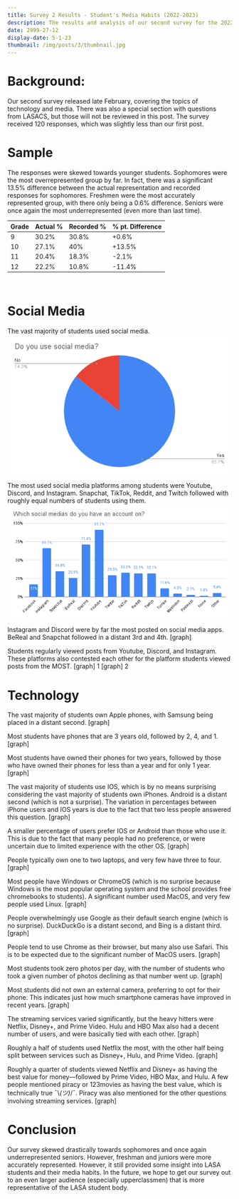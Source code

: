 ```yaml
---
title: Survey 2 Results - Student's Media Habits (2022-2023)
description: The results and analysis of our second survey for the 2022-2023 school year!
date: 2999-27-12
display-date: 5-1-23
thumbnail: /img/posts/3/thumbnail.jpg
---
```


# Background:
Our second survey released late February, covering the topics of technology and media. There was also a special section with questions from LASACS, but those will not be reviewed in this post. The survey received 120 responses, which was slightly less than our first post.

# Sample
The responses were skewed towards younger students. Sophomores were the most overrepresented group by far. In fact, there was a significant 13.5% difference between the actual representation and recorded responses for sophomores. Freshmen were the most accurately represented group, with there only being a 0.6% difference. Seniors were once again the most underrepresented (even more than last time).

| Grade         | Actual % | Recorded % | % pt. Difference |
|---------------|----------|------------|------------------|
| 9             | 30.2%    | 30.8%      | +0.6%            |
| 10            | 27.1%    | 40%        | +13.5%           |
| 11            | 20.4%    | 18.3%      | -2.1%            |
| 12            | 22.2%     | 10.8%        | -11.4%           |
<br>

# Social Media
The vast majority of students used social media.
![Social Media Use](../../img/posts/4/1.png)


The most used social media platforms among students were Youtube, Discord, and Instagram. Snapchat, TikTok, Reddit, and Twitch followed with roughly equal numbers of students using them.
![Social Media Accounts](../../img/posts/4/2.png)

Instagram and Discord were by far the most posted on social media apps. BeReal and Snapchat followed in a distant 3rd and 4th.
[graph]

Students regularly viewed posts from Youtube, Discord, and Instagram. These platforms also contested each other for the platform students viewed posts from the MOST.
[graph] 1 
[graph] 2

# Technology
The vast majority of students own Apple phones, with Samsung being placed in a distant second.
[graph]

Most students have phones that are 3 years old, followed by 2, 4, and 1.
[graph]

Most students have owned their phones for two years, followed by those who have owned their phones for less than a year and for only 1 year.
[graph]

The vast majority of students use IOS, which is by no means surprising considering the vast majority of students own iPhones. Android is a distant second (which is not a surprise). The variation in percentages between iPhone users and IOS years is due to the fact that two less people answered this question.
[graph]

A smaller percentage of users prefer IOS or Android than those who use it. This is due to the fact that many people had no preference, or were uncertain due to limited experience with the other OS.
[graph]

People typically own one to two laptops, and very few have three to four.
[graph]

Most people have Windows or ChromeOS (which is no surprise because Windows is the most popular operating system and the school provides free chromebooks to students). A significant number used MacOS, and very few people used Linux.
[graph]

People overwhelmingly use Google as their default search engine (which is no surprise). DuckDuckGo is a distant second, and Bing is a distant third.
[graph]

People tend to use Chrome as their browser, but many also use Safari. This is to be expected due to the significant number of MacOS users.
[graph]

Most students took zero photos per day, with the number of students who took a given number of photos declining as that number went up.
[graph]

Most students did not own an external camera, preferring to opt for their phone. This indicates just how much smartphone cameras have improved in recent years.
[graph]

The streaming services varied significantly, but the heavy hitters were Netflix, Disney+, and Prime Video. Hulu and HBO Max also had a decent number of users, and were basically tied with each other.
[graph]

Roughly a half of students used Netflix the most, with the other half being split between services such as Disney+, Hulu, and Prime Video.
[graph]

Roughly a quarter of students viewed Netflix and Disney+ as having the best value for money––followed by Prime Video, HBO Max, and Hulu. A few people mentioned piracy or 123movies as having the best value, which is technically true ¯\\_(ツ)_/¯. Piracy was also mentioned for the other questions involving streaming services.
[graph]

# Conclusion
Our survey skewed drastically towards sophomores and once again underrepresented seniors.  However, freshman and juniors were more accurately represented. However, it still provided some insight into LASA students and their media habits. In the future, we hope to get our survey out to an even larger audience (especially upperclassmen) that is more representative of the LASA student body.
